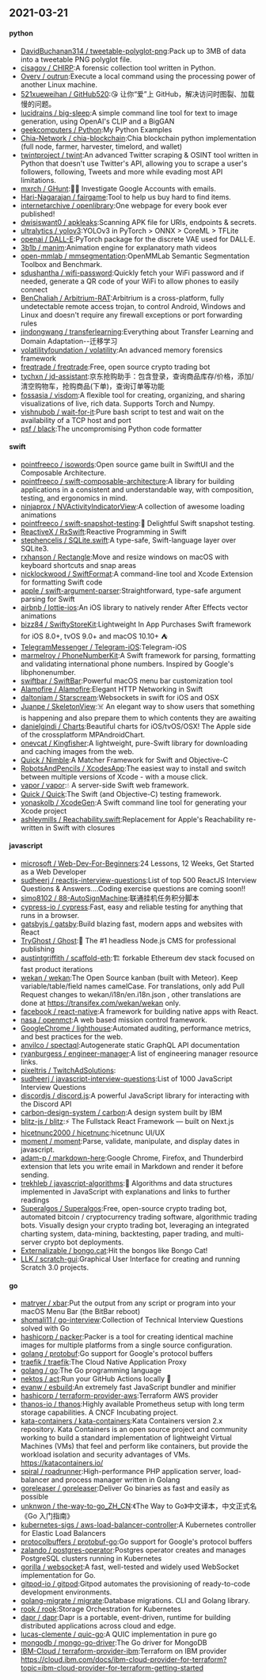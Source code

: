 ## 2021-03-21

#### python
* [DavidBuchanan314 / tweetable-polyglot-png](https://github.com/DavidBuchanan314/tweetable-polyglot-png):Pack up to 3MB of data into a tweetable PNG polyglot file.
* [cisagov / CHIRP](https://github.com/cisagov/CHIRP):A forensic collection tool written in Python.
* [Overv / outrun](https://github.com/Overv/outrun):Execute a local command using the processing power of another Linux machine.
* [521xueweihan / GitHub520](https://github.com/521xueweihan/GitHub520):😘
让你“爱”上 GitHub，解决访问时图裂、加载慢的问题。
* [lucidrains / big-sleep](https://github.com/lucidrains/big-sleep):A simple command line tool for text to image generation, using OpenAI's CLIP and a BigGAN
* [geekcomputers / Python](https://github.com/geekcomputers/Python):My Python Examples
* [Chia-Network / chia-blockchain](https://github.com/Chia-Network/chia-blockchain):Chia blockchain python implementation (full node, farmer, harvester, timelord, and wallet)
* [twintproject / twint](https://github.com/twintproject/twint):An advanced Twitter scraping & OSINT tool written in Python that doesn't use Twitter's API, allowing you to scrape a user's followers, following, Tweets and more while evading most API limitations.
* [mxrch / GHunt](https://github.com/mxrch/GHunt):🕵️‍♂️
Investigate Google Accounts with emails.
* [Hari-Nagarajan / fairgame](https://github.com/Hari-Nagarajan/fairgame):Tool to help us buy hard to find items.
* [internetarchive / openlibrary](https://github.com/internetarchive/openlibrary):One webpage for every book ever published!
* [dwisiswant0 / apkleaks](https://github.com/dwisiswant0/apkleaks):Scanning APK file for URIs, endpoints & secrets.
* [ultralytics / yolov3](https://github.com/ultralytics/yolov3):YOLOv3 in PyTorch > ONNX > CoreML > TFLite
* [openai / DALL-E](https://github.com/openai/DALL-E):PyTorch package for the discrete VAE used for DALL·E.
* [3b1b / manim](https://github.com/3b1b/manim):Animation engine for explanatory math videos
* [open-mmlab / mmsegmentation](https://github.com/open-mmlab/mmsegmentation):OpenMMLab Semantic Segmentation Toolbox and Benchmark.
* [sdushantha / wifi-password](https://github.com/sdushantha/wifi-password):Quickly fetch your WiFi password and if needed, generate a QR code of your WiFi to allow phones to easily connect
* [BenChaliah / Arbitrium-RAT](https://github.com/BenChaliah/Arbitrium-RAT):Arbitrium is a cross-platform, fully undetectable remote access trojan, to control Android, Windows and Linux and doesn't require any firewall exceptions or port forwarding rules
* [jindongwang / transferlearning](https://github.com/jindongwang/transferlearning):Everything about Transfer Learning and Domain Adaptation--迁移学习
* [volatilityfoundation / volatility](https://github.com/volatilityfoundation/volatility):An advanced memory forensics framework
* [freqtrade / freqtrade](https://github.com/freqtrade/freqtrade):Free, open source crypto trading bot
* [tychxn / jd-assistant](https://github.com/tychxn/jd-assistant):京东抢购助手：包含登录，查询商品库存/价格，添加/清空购物车，抢购商品(下单)，查询订单等功能
* [fossasia / visdom](https://github.com/fossasia/visdom):A flexible tool for creating, organizing, and sharing visualizations of live, rich data. Supports Torch and Numpy.
* [vishnubob / wait-for-it](https://github.com/vishnubob/wait-for-it):Pure bash script to test and wait on the availability of a TCP host and port
* [psf / black](https://github.com/psf/black):The uncompromising Python code formatter

#### swift
* [pointfreeco / isowords](https://github.com/pointfreeco/isowords):Open source game built in SwiftUI and the Composable Architecture.
* [pointfreeco / swift-composable-architecture](https://github.com/pointfreeco/swift-composable-architecture):A library for building applications in a consistent and understandable way, with composition, testing, and ergonomics in mind.
* [ninjaprox / NVActivityIndicatorView](https://github.com/ninjaprox/NVActivityIndicatorView):A collection of awesome loading animations
* [pointfreeco / swift-snapshot-testing](https://github.com/pointfreeco/swift-snapshot-testing):📸
Delightful Swift snapshot testing.
* [ReactiveX / RxSwift](https://github.com/ReactiveX/RxSwift):Reactive Programming in Swift
* [stephencelis / SQLite.swift](https://github.com/stephencelis/SQLite.swift):A type-safe, Swift-language layer over SQLite3.
* [rxhanson / Rectangle](https://github.com/rxhanson/Rectangle):Move and resize windows on macOS with keyboard shortcuts and snap areas
* [nicklockwood / SwiftFormat](https://github.com/nicklockwood/SwiftFormat):A command-line tool and Xcode Extension for formatting Swift code
* [apple / swift-argument-parser](https://github.com/apple/swift-argument-parser):Straightforward, type-safe argument parsing for Swift
* [airbnb / lottie-ios](https://github.com/airbnb/lottie-ios):An iOS library to natively render After Effects vector animations
* [bizz84 / SwiftyStoreKit](https://github.com/bizz84/SwiftyStoreKit):Lightweight In App Purchases Swift framework for iOS 8.0+, tvOS 9.0+ and macOS 10.10+
⛺
* [TelegramMessenger / Telegram-iOS](https://github.com/TelegramMessenger/Telegram-iOS):Telegram-iOS
* [marmelroy / PhoneNumberKit](https://github.com/marmelroy/PhoneNumberKit):A Swift framework for parsing, formatting and validating international phone numbers. Inspired by Google's libphonenumber.
* [swiftbar / SwiftBar](https://github.com/swiftbar/SwiftBar):Powerful macOS menu bar customization tool
* [Alamofire / Alamofire](https://github.com/Alamofire/Alamofire):Elegant HTTP Networking in Swift
* [daltoniam / Starscream](https://github.com/daltoniam/Starscream):Websockets in swift for iOS and OSX
* [Juanpe / SkeletonView](https://github.com/Juanpe/SkeletonView):☠️
An elegant way to show users that something is happening and also prepare them to which contents they are awaiting
* [danielgindi / Charts](https://github.com/danielgindi/Charts):Beautiful charts for iOS/tvOS/OSX! The Apple side of the crossplatform MPAndroidChart.
* [onevcat / Kingfisher](https://github.com/onevcat/Kingfisher):A lightweight, pure-Swift library for downloading and caching images from the web.
* [Quick / Nimble](https://github.com/Quick/Nimble):A Matcher Framework for Swift and Objective-C
* [RobotsAndPencils / XcodesApp](https://github.com/RobotsAndPencils/XcodesApp):The easiest way to install and switch between multiple versions of Xcode - with a mouse click.
* [vapor / vapor](https://github.com/vapor/vapor):💧
A server-side Swift web framework.
* [Quick / Quick](https://github.com/Quick/Quick):The Swift (and Objective-C) testing framework.
* [yonaskolb / XcodeGen](https://github.com/yonaskolb/XcodeGen):A Swift command line tool for generating your Xcode project
* [ashleymills / Reachability.swift](https://github.com/ashleymills/Reachability.swift):Replacement for Apple's Reachability re-written in Swift with closures

#### javascript
* [microsoft / Web-Dev-For-Beginners](https://github.com/microsoft/Web-Dev-For-Beginners):24 Lessons, 12 Weeks, Get Started as a Web Developer
* [sudheerj / reactjs-interview-questions](https://github.com/sudheerj/reactjs-interview-questions):List of top 500 ReactJS Interview Questions & Answers....Coding exercise questions are coming soon!!
* [simo8102 / 88-AutoSignMachine](https://github.com/simo8102/88-AutoSignMachine):联通挂机任务积分脚本
* [cypress-io / cypress](https://github.com/cypress-io/cypress):Fast, easy and reliable testing for anything that runs in a browser.
* [gatsbyjs / gatsby](https://github.com/gatsbyjs/gatsby):Build blazing fast, modern apps and websites with React
* [TryGhost / Ghost](https://github.com/TryGhost/Ghost):👻
The #1 headless Node.js CMS for professional publishing
* [austintgriffith / scaffold-eth](https://github.com/austintgriffith/scaffold-eth):🏗
forkable Ethereum dev stack focused on fast product iterations
* [wekan / wekan](https://github.com/wekan/wekan):The Open Source kanban (built with Meteor). Keep variable/table/field names camelCase. For translations, only add Pull Request changes to wekan/i18n/en.i18n.json , other translations are done at https://transifex.com/wekan/wekan only.
* [facebook / react-native](https://github.com/facebook/react-native):A framework for building native apps with React.
* [nasa / openmct](https://github.com/nasa/openmct):A web based mission control framework.
* [GoogleChrome / lighthouse](https://github.com/GoogleChrome/lighthouse):Automated auditing, performance metrics, and best practices for the web.
* [anvilco / spectaql](https://github.com/anvilco/spectaql):Autogenerate static GraphQL API documentation
* [ryanburgess / engineer-manager](https://github.com/ryanburgess/engineer-manager):A list of engineering manager resource links.
* [pixeltris / TwitchAdSolutions](https://github.com/pixeltris/TwitchAdSolutions):
* [sudheerj / javascript-interview-questions](https://github.com/sudheerj/javascript-interview-questions):List of 1000 JavaScript Interview Questions
* [discordjs / discord.js](https://github.com/discordjs/discord.js):A powerful JavaScript library for interacting with the Discord API
* [carbon-design-system / carbon](https://github.com/carbon-design-system/carbon):A design system built by IBM
* [blitz-js / blitz](https://github.com/blitz-js/blitz):⚡️
The Fullstack React Framework — built on Next.js
* [hicetnunc2000 / hicetnunc](https://github.com/hicetnunc2000/hicetnunc):hicetnunc UI/UX
* [moment / moment](https://github.com/moment/moment):Parse, validate, manipulate, and display dates in javascript.
* [adam-p / markdown-here](https://github.com/adam-p/markdown-here):Google Chrome, Firefox, and Thunderbird extension that lets you write email in Markdown and render it before sending.
* [trekhleb / javascript-algorithms](https://github.com/trekhleb/javascript-algorithms):📝
Algorithms and data structures implemented in JavaScript with explanations and links to further readings
* [Superalgos / Superalgos](https://github.com/Superalgos/Superalgos):Free, open-source crypto trading bot, automated bitcoin / cryptocurrency trading software, algorithmic trading bots. Visually design your crypto trading bot, leveraging an integrated charting system, data-mining, backtesting, paper trading, and multi-server crypto bot deployments.
* [Externalizable / bongo.cat](https://github.com/Externalizable/bongo.cat):Hit the bongos like Bongo Cat!
* [LLK / scratch-gui](https://github.com/LLK/scratch-gui):Graphical User Interface for creating and running Scratch 3.0 projects.

#### go
* [matryer / xbar](https://github.com/matryer/xbar):Put the output from any script or program into your macOS Menu Bar (the BitBar reboot)
* [shomali11 / go-interview](https://github.com/shomali11/go-interview):Collection of Technical Interview Questions solved with Go
* [hashicorp / packer](https://github.com/hashicorp/packer):Packer is a tool for creating identical machine images for multiple platforms from a single source configuration.
* [golang / protobuf](https://github.com/golang/protobuf):Go support for Google's protocol buffers
* [traefik / traefik](https://github.com/traefik/traefik):The Cloud Native Application Proxy
* [golang / go](https://github.com/golang/go):The Go programming language
* [nektos / act](https://github.com/nektos/act):Run your GitHub Actions locally
🚀
* [evanw / esbuild](https://github.com/evanw/esbuild):An extremely fast JavaScript bundler and minifier
* [hashicorp / terraform-provider-aws](https://github.com/hashicorp/terraform-provider-aws):Terraform AWS provider
* [thanos-io / thanos](https://github.com/thanos-io/thanos):Highly available Prometheus setup with long term storage capabilities. A CNCF Incubating project.
* [kata-containers / kata-containers](https://github.com/kata-containers/kata-containers):Kata Containers version 2.x repository. Kata Containers is an open source project and community working to build a standard implementation of lightweight Virtual Machines (VMs) that feel and perform like containers, but provide the workload isolation and security advantages of VMs. https://katacontainers.io/
* [spiral / roadrunner](https://github.com/spiral/roadrunner):High-performance PHP application server, load-balancer and process manager written in Golang
* [goreleaser / goreleaser](https://github.com/goreleaser/goreleaser):Deliver Go binaries as fast and easily as possible
* [unknwon / the-way-to-go_ZH_CN](https://github.com/unknwon/the-way-to-go_ZH_CN):《The Way to Go》中文译本，中文正式名《Go 入门指南》
* [kubernetes-sigs / aws-load-balancer-controller](https://github.com/kubernetes-sigs/aws-load-balancer-controller):A Kubernetes controller for Elastic Load Balancers
* [protocolbuffers / protobuf-go](https://github.com/protocolbuffers/protobuf-go):Go support for Google's protocol buffers
* [zalando / postgres-operator](https://github.com/zalando/postgres-operator):Postgres operator creates and manages PostgreSQL clusters running in Kubernetes
* [gorilla / websocket](https://github.com/gorilla/websocket):A fast, well-tested and widely used WebSocket implementation for Go.
* [gitpod-io / gitpod](https://github.com/gitpod-io/gitpod):Gitpod automates the provisioning of ready-to-code development environments.
* [golang-migrate / migrate](https://github.com/golang-migrate/migrate):Database migrations. CLI and Golang library.
* [rook / rook](https://github.com/rook/rook):Storage Orchestration for Kubernetes
* [dapr / dapr](https://github.com/dapr/dapr):Dapr is a portable, event-driven, runtime for building distributed applications across cloud and edge.
* [lucas-clemente / quic-go](https://github.com/lucas-clemente/quic-go):A QUIC implementation in pure go
* [mongodb / mongo-go-driver](https://github.com/mongodb/mongo-go-driver):The Go driver for MongoDB
* [IBM-Cloud / terraform-provider-ibm](https://github.com/IBM-Cloud/terraform-provider-ibm):Terraform on IBM provider https://cloud.ibm.com/docs/ibm-cloud-provider-for-terraform?topic=ibm-cloud-provider-for-terraform-getting-started
